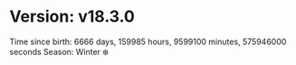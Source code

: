 # Version: v18.3.0
Time since birth: 6666 days, 159985 hours, 9599100 minutes, 575946000 seconds
Season: Winter ❄️
